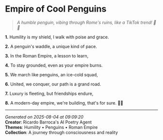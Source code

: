 # Empire of Cool Penguins

> *A humble penguin, vibing through Rome's ruins, like a TikTok trend! 🌟🐧*

**1.** Humility is my shield, I walk with poise and grace.


**2.** A penguin's waddle, a unique kind of pace.


**3.** In the Roman Empire, a lesson to learn,


**4.** To stay grounded, even as your empire burns.


**5.** We march like penguins, an ice-cold squad,


**6.** United, we conquer, our path is a grand road.


**7.** Luxury is fleeting, but friendships endure,


**8.** A modern-day empire, we're building, that's for sure. 🥶🏰



---

*Generated on 2025-08-04 at 09:09:20*  
**Creator**: Ricardo Barroca's AI Poetry Agent  
**Themes**: Humility • Penguins • Roman Empire  
**Collection**: A journey through consciousness and reality